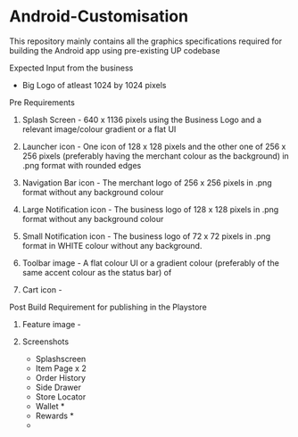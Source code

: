 # Android-Customisation
This repository mainly contains all the graphics specifications required for building the Android app using pre-existing UP codebase


Expected Input from the business
- Big Logo of atleast 1024 by 1024 pixels

Pre Requirements

1. Splash Screen - 640 x 1136 pixels using the Business Logo and a relevant image/colour gradient or a flat UI

2. Launcher icon - One icon of 128 x 128 pixels and the other one of 256 x 256 pixels (preferably having the merchant colour as the background) in .png format with rounded edges

3. Navigation Bar icon - The merchant logo of 256 x 256 pixels in .png format without any background colour

4. Large Notification icon - The business logo of 128 x 128 pixels in .png format without any background colour

5. Small Notification icon - The business logo of 72 x 72 pixels in .png format in WHITE colour without any background.

6. Toolbar image - A flat colour UI or a gradient colour (preferably of the same accent colour as the status bar) of 

7. Cart icon - 


Post Build Requirement for publishing in the Playstore

1. Feature image - 

2. Screenshots
    - Splashscreen
    - Item Page x 2
    - Order History
    - Side Drawer
    - Store Locator
    - Wallet *
    - Rewards *
    - 
